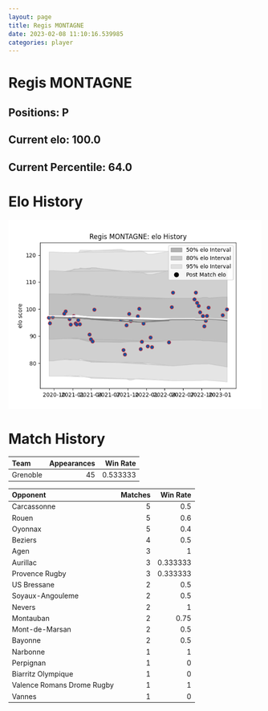 ```yaml
---  
layout: page  
title: Regis MONTAGNE  
date: 2023-02-08 11:10:16.539985  
categories: player  
---
```

# Regis MONTAGNE

## Positions: P

## Current elo: 100.0

## Current Percentile: 64.0

# Elo History


![elo history](history_RegisMONTAGNE.png)
# Match History


| Team     |   Appearances |   Win Rate |
|:---------|--------------:|-----------:|
| Grenoble |            45 |   0.533333 |

| Opponent                   |   Matches |   Win Rate |
|:---------------------------|----------:|-----------:|
| Carcassonne                |         5 |   0.5      |
| Rouen                      |         5 |   0.6      |
| Oyonnax                    |         5 |   0.4      |
| Beziers                    |         4 |   0.5      |
| Agen                       |         3 |   1        |
| Aurillac                   |         3 |   0.333333 |
| Provence Rugby             |         3 |   0.333333 |
| US Bressane                |         2 |   0.5      |
| Soyaux-Angouleme           |         2 |   0.5      |
| Nevers                     |         2 |   1        |
| Montauban                  |         2 |   0.75     |
| Mont-de-Marsan             |         2 |   0.5      |
| Bayonne                    |         2 |   0.5      |
| Narbonne                   |         1 |   1        |
| Perpignan                  |         1 |   0        |
| Biarritz Olympique         |         1 |   0        |
| Valence Romans Drome Rugby |         1 |   1        |
| Vannes                     |         1 |   0        |